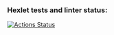 ### Hexlet tests and linter status:
[![Actions Status](https://github.com/DimoonNazarov/python-project-83/actions/workflows/hexlet-check.yml/badge.svg)](https://github.com/DimoonNazarov/python-project-83/actions)